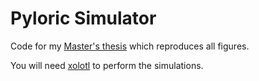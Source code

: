 # Pyloric Simulator
Code for my [Master's thesis](https://github.com/alec-hoyland/master-thesis) which reproduces all figures.

You will need [xolotl](sg-s/xolotl) to perform the simulations.
